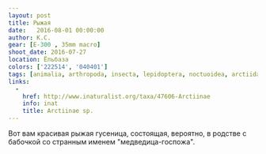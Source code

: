 ```yaml
---
layout: post
title: Рыжая
date:   2016-08-01 00:00:00
author: К.С.
gear: [E-300 , 35mm macro]
shoot_date: 2016-07-27
location: Ёльбаза
colors: ['222514', '040401']
tags: [animalia, arthropoda, insecta, lepidoptera, noctuoidea, arctiidae]
links:
  -
    href: http://www.inaturalist.org/taxa/47606-Arctiinae
    info: inat
    title: Arctiinae sp.
---
```


Вот вам красивая рыжая гусеница, состоящая, вероятно, в родстве с бабочкой со странным именем "медведица-госпожа".
